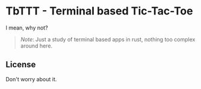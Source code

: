 # TbTTT - Terminal based Tic-Tac-Toe

I mean, why not?

> *Note*: Just a study of terminal based apps in rust, nothing too complex around here.

## License

Don't worry about it.
